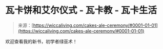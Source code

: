 <!--yml

category: 未分类

date: 2024-06-12 18:26:16

-->

# 瓦卡饼和艾尔仪式 - 瓦卡教 - 瓦卡生活

> 来源：[https://wiccaliving.com/cakes-ale-ceremony/#0001-01-01](https://wiccaliving.com/cakes-ale-ceremony/#0001-01-01)

欢迎查看我的新书，初学者绿巫术！
